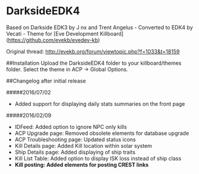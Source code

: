 # DarksideEDK4
Based on Darkside EDK3 by J nx and Trent Angelus - Converted to EDK4 by Vecati - Theme for [Eve Development Killboard] (https://github.com/evekb/evedev-kb)

Original thread: http://evekb.org/forum/viewtopic.php?f=1033&t=18159

##Installation
Upload the DarksideEDK4 folder to your killboard/themes folder. Select the theme in ACP -> Global Options.

##Changelog after initial release

#####2016/07/02

* Added support for displaying daily stats summaries on the front page


#####2016/02/09

* IDFeed: Added option to ignore NPC only kills
* ACP Upgrade page: Removed obsolete elements for database upgrade
* ACP Troubleshooting page: Updated status icons
* Kill Details page: Added Kill location within solar system
* Ship Details page: Added displaying of ship traits
* Kill List Table: Added option to display ISK loss instead of ship class
* **Kill posting: Added elements for posting CREST links**